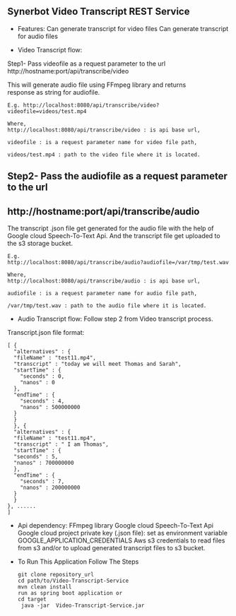 Synerbot Video Transcript REST Service
--------------------------------------

- Features:
  Can generate transcript for video files
  Can generate transcript for audio files


- Video Transcript flow:

Step1- Pass videofile as a request parameter to the url
       http://hostname:port/api/transcribe/video

This will generate audio file using FFmpeg library and returns   
response as string for audiofile.
	
    E.g. http://localhost:8080/api/transcribe/video?videofile=videos/test.mp4
	
    Where,
    http://localhost:8080/api/transcribe/video : is api base url,

    videofile : is a request parameter name for video file path,

    videos/test.mp4 : path to the video file where it is located.



Step2- Pass the audiofile as a request parameter to the url
---------------------------
http://hostname:port/api/transcribe/audio
--------------------------------------------
The transcript .json file get generated for the audio file with
the help of Google cloud Speech-To-Text Api.
And the transcript file get uploaded to the s3 storage bucket.

    E.g.
    http://localhost:8080/api/transcribe/audio?audiofile=/var/tmp/test.wav

    Where,
    http://localhost:8080/api/transcribe/audio : is api base url,

    audiofile : is a request parameter name for audio file path,

    /var/tmp/test.wav : path to the audio file where it is located.
	



- Audio Transcript flow:
Follow step 2 from Video transcript process.

Transcript.json file format:  

    [ {
      "alternatives" : {
      "fileName" : "test11.mp4",
      "transcript" : "today we will meet Thomas and Sarah",
      "startTime" : {
        "seconds" : 0,
        "nanos" : 0
      },
      "endTime" : {
        "seconds" : 4,
        "nanos" : 500000000
      }
      }
      }, {
      "alternatives" : {
      "fileName" : "test11.mp4",
      "transcript" : " I am Thomas",
      "startTime" : {
      "seconds" : 5,
      "nanos" : 700000000
      },
      "endTime" : {
        "seconds" : 7,
        "nanos" : 200000000
      }
      }
    }, ......
    ]

- Api dependency:
    	FFmpeg library
    	Google cloud Speech-To-Text Api
    	Google cloud project private key (.json file): set as environment variable GOOGLE_APPLICATION_CREDENTIALS
    	Aws s3 credentials to read files from s3 and/or to upload generated transcript files to s3 bucket.


- To Run This Application Follow The Steps
    
      git clone repository_url
      cd path/to/Video-Transcript-Service
      mvn clean install
      run as spring boot application or 
      cd target
       java -jar  Video-Transcript-Service.jar
